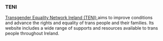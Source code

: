 ###  TENI

[ Transgender Equality Network Ireland (TENI) ](http://www.teni.ie/) aims to
improve conditions and advance the rights and equality of trans people and
their families. Its website includes a wide range of supports and resources
available to trans people throughout Ireland.
